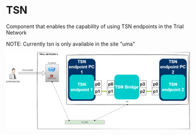 # TSN

Component that enables the capability of using TSN endpoints in the Trial Network

NOTE: Currently tsn is only available in the site "uma"

![tsn](https://github.com/6G-SANDBOX/6G-Library/blob/assets/images/tsn.png)